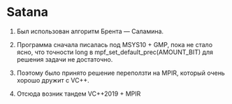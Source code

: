 # Satana
 
1. Был использован алгоритм Брента — Саламина.

2. Программа сначала писалась под MSYS10 + GMP, пока не стало ясно, что точности long в mpf_set_default_prec(AMOUNT_BIT) для решения задачи не достаточно.

3. Поэтому было принято решение переползти на MPIR, который очень хорошо дружит с VC++.

4. Отсюда возник тандем VC++2019 + MPIR

